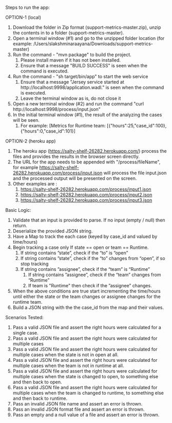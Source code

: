 Steps to run the app:

OPTION-1 (local)
1. Download the folder in Zip format (support-metrics-master.zip), unzip the contents in to a folder (support-metrics-master).
2. Open a terminal window (#1) and go to the unzipped folder location (for example: /Users/slakshminaraayana/Downloads/support-metrics-master)
3. Run the command - "mvn package" to build the project. 
    1. Please install maven if it has not been installed.
    2. Ensure that a message "BUILD SUCCESS" is seen when the command is executed.
4. Run the command - "sh target/bin/app" to start the web service
    1. Ensure that a message "Jersey service started at http://localhost:9998/application.wadl." is seen when the command is executed.
    2. Leave the terminal window as is, do not close it
5. Open a new terminal window (#2) and run the command "curl http://localhost:9998/process/input.json"
6. In the initial terminal window (#1), the result of the analyzing the cases will be seen.
    1. For example: [Metrics for Runtime team: [{"hours":25,"case_id":100},{"hours":0,"case_id":101}]

OPTION-2 (heroku app)
1. The heroku app (https://salty-shelf-26282.herokuapp.com/) process the files and provides the results in the browser screen directly.
2. The URL for the app needs to be appended with "/process/fileName", for example https://salty-shelf-26282.herokuapp.com/process/input.json will process the file input.json and the processed output will be presented on the screen.
3. Other examples are :
   1. https://salty-shelf-26282.herokuapp.com/process/input1.json
   2. https://salty-shelf-26282.herokuapp.com/process/input2.json
   3. https://salty-shelf-26282.herokuapp.com/process/input3.json
   
Basic Logic:
1. Validate that an input is provided to parse. If no input (empty / null) then return.
2. Deserialize the provided JSON string.
3. Have a Map to track the each case (keyed by case_id and valued by time/hours)
4. Begin tracking a case only If state == open or team == Runtime.
    1. If string contains ”state”, check if the “to” is “open”
    2. If string contains ”state”, check if the “to” changes from “open”,  if so stop tracking
    3. If string contains ”assignee”, check if the “team” is “Runtime”
        1. If string contains ”assignee”, check if the “team” changes from “Runtime”
        1. If team is "Runtime" then check if the ”assignee” changes.
5. When the above conditions are true start incrementing the time/hours until either the state or the team changes or assignee changes for the runtime team.
6. Build a JSON string with the the case_id from the map and their values.

 Scenarios Tested:
 1. Pass a valid JSON file and assert the right hours were calculated for a single case.
 2. Pass a valid JSON file and assert the right hours were calculated for multiple cases
 3. Pass a valid JSON file and assert the right hours were calculated for multiple cases when the state is not in open at all.
 4. Pass a valid JSON file and assert the right hours were calculated for multiple cases when the team is not in runtime at all.
 5. Pass a valid JSON file and assert the right hours were calculated for multiple cases when the state is changed to open, to something else and then back to open.
 6. Pass a valid JSON file and assert the right hours were calculated for multiple cases when the team is changed to runtime, to something else and then back to runtime.
 7. Pass an invalid JSON file name and assert an error is thrown.
 8. Pass an invalid JSON format file and assert an error is thrown.
 9. Pass an empty and a null value of a file and assert an error is thrown.



